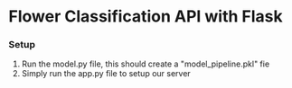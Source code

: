 # Flower Classification API with Flask
### Setup
1. Run the model.py file, this should create a "model_pipeline.pkl" fie
2. Simply run the app.py file to setup our server